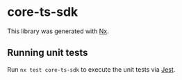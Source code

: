 # core-ts-sdk

This library was generated with [Nx](https://nx.dev).

## Running unit tests

Run `nx test core-ts-sdk` to execute the unit tests via [Jest](https://jestjs.io).
